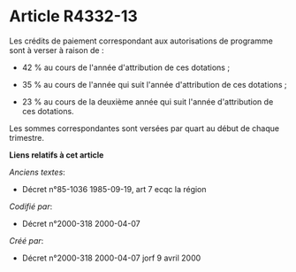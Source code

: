 # Article R4332-13

Les crédits de paiement correspondant aux autorisations de programme sont à verser à raison de :

- 42 % au cours de l'année d'attribution de ces dotations ;

- 35 % au cours de l'année qui suit l'année d'attribution de ces dotations ;

- 23 % au cours de la deuxième année qui suit l'année d'attribution de ces dotations.

Les sommes correspondantes sont versées par quart au début de chaque trimestre.

**Liens relatifs à cet article**

_Anciens textes_:

  - Décret n°85-1036 1985-09-19, art 7 ecqc la région

_Codifié par_:

  - Décret n°2000-318 2000-04-07

_Créé par_:

  - Décret n°2000-318 2000-04-07 jorf 9 avril 2000
